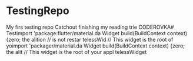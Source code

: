 # TestingRepo
My firs testing repo
Catchout
finishing my reading trie
CODEROVKA# Testimport 'package:flutter/material.da
  Widget build(BuildContext context) {zero; the alition
        // is not restar
telessWid
  // This widget is the root of yoimport 'packager/material.da
  Widget build(BuildContext context) {zero; the alit
  // This widget is the root of your appl
telessWidget
